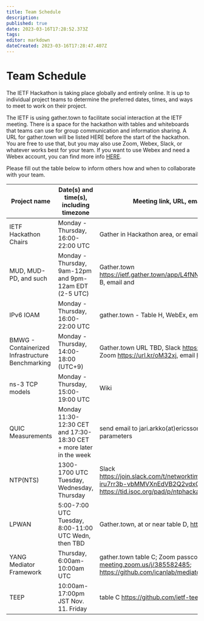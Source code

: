 ```yaml
---
title: Team Schedule
description: 
published: true
date: 2023-03-16T17:28:52.373Z
tags: 
editor: markdown
dateCreated: 2023-03-16T17:28:47.407Z
---
```




# Team Schedule

The IETF Hackathon is taking place globally and entirely online. It is up to individual project teams to determine the preferred dates, times, and ways to meet to work on their project.

The IETF is using gather.town to facilitate social interaction at the IETF meeting. There is a space for the hackathon with tables and whiteboards that teams can use for group communication and information sharing. A URL for gather.town will be listed HERE before the start of the hackathon. You are free to use that, but you may also use Zoom, Webex, Slack, or whatever works best for your team. If you want to use Webex and need a Webex account, you can find more info [HERE](/meeting/109/hackathon).

Please fill out the table below to inform others how and when to collaborate with your team.

| Project name                                        |  Date(s) and time(s), including timezone                               |  Meeting link, URL, email address, etc.                                                                                                                         |
|-----------------------------------------------------|------------------------------------------------------------------------|-----------------------------------------------------------------------------------------------------------------------------------------------------------------|
|  IETF Hackathon Chairs                              |  Monday - Thursday, 16:00-22:00 UTC                                    |  Gather in Hackathon area, or email <hackathon at ietf dot org>                                                                                                 |
|  MUD, MUD-PD, and such                              |  Monday - Thursday, 9am-12pm and 9pm-12am EDT (2-5 UTC)                |  Gather.town https://ietf.gather.town/app/L4fNNdm1NJa1sE2v/ietf - Table B, email <ptw at nist dot gov> and <mud at ietf dot org>                                |
|  IPv6 IOAM                                          |  Monday - Thursday, 16:00-22:00 UTC                                    |  gather.town - Table H, WebEx, email <justin dot iurman at uliege dot be>                                                                                       |
|  BMWG - Containerized Infrastructure Benchmarking   |  Monday - Thursday, 14:00-18:00 (UTC+9)                                |  Gather.town URL TBD, Slack <https://tinyurl.com/y6qjnxvf>, Zoom <https://url.kr/oM32xj>, email <huynq@dcn.ssu.ac.kr>                                           |
|  ns-3 TCP models                                    |  Monday - Thursday, 15:00-19:00 UTC                                    |  Wiki                                                                                                                                                           |
|  QUIC Measurements                                  |  Monday 11:30-12:30 CET and 17:30-18:30 CET + more later in the week   |  send email to jari.arkko(at)ericsson.com to get the meeting parameters                                                                                         |
|   NTP(NTS)                                          |   1300-1700 UTC Tuesday, Wednesday, Thursday                           |   Slack https://join.slack.com/t/networktimesecurity/shared_invite/zt-iru7rr3b-vbMMVXnEdVB2Q2vdxQtwZw, Etherpad https://tid.isoc.org/pad/p/ntphackathonietf109  |
|  LPWAN                                              |  5:00-7:00 UTC Tuesday, 8:00-11:00 UTC Wedn, then TBD                  |  Gather.town, at or near table D, https://github.com/openschc                                                                                                   |
|  YANG Mediator Framework                            |  Thursday, 6:00am-10:00am UTC                                          |  gather.town table C; Zoom passcode 123242,https://welink-meeting.zoom.us/j/385582485; https://github.com/icanlab/mediator                                      |
|  TEEP                                               |  10:00am-17:00pm JST  Nov. 11. Friday                                  |  table C  https://github.com/ietf-teep/                                                                                                                         |{.dense}

